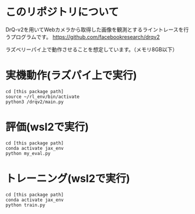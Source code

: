 # このリポジトリについて
DrQ-v2を用いてWebカメラから取得した画像を観測とするライントレースを行うプログラムです。
https://github.com/facebookresearch/drqv2


ラズベリーパイ上で動作させることを想定しています。（メモリ8GB以下）

# 実機動作(ラズパイ上で実行)
```
cd [this package path]
source ~/rl_env/bin/activate
python3 /drqv2/main.py
```
# 評価(wsl2で実行)
```
cd [this package path]
conda activate jax_env
python my_eval.py
```
# トレーニング(wsl2で実行)
```
cd [this package path]
conda activate jax_env
python train.py
```